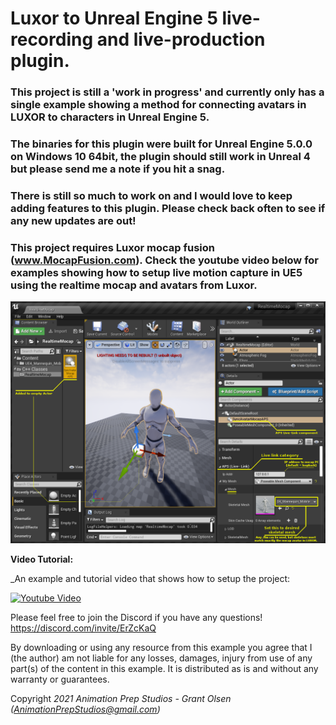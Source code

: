 # Luxor to Unreal Engine 5 live-recording and live-production plugin. 
### This project is still a 'work in progress' and currently only has a single example showing a method for connecting avatars in LUXOR to characters in Unreal Engine 5.
### The binaries for this plugin were built for Unreal Engine 5.0.0 on Windows 10 64bit, the plugin should still work in Unreal 4 but please send me a note if you hit a snag.
### There is still so much to work on and I would love to keep adding features to this plugin. Please check back often to see if any new updates are out!
### This project requires Luxor mocap fusion (www.MocapFusion.com). Check the youtube video below for examples showing how to setup live motion capture in UE5 using the realtime mocap and avatars from Luxor.

<p align="center">
  <a href="https://github.com/guiglass/LUXOR/blob/gh-pages/img/live-link.png">
     <img src="https://github.com/guiglass/LUXOR/blob/gh-pages/img/live-link.png">
  </a>
</p>

**Video Tutorial:**

_An example and tutorial video that shows how to setup the project:

[![Youtube Video](https://img.youtube.com/vi/UThTNAHZfh4/0.jpg)](https://www.youtube.com/watch?v=UThTNAHZfh4)

Please feel free to join the Discord if you have any questions!
https://discord.com/invite/ErZcKaQ

By downloading or using any resource from this example you agree that I (the author) am not liable for any losses, damages, injury from use of any part(s) of the content in this example. It is distributed as is and without any warranty or guarantees.

Copyright *2021 Animation Prep Studios - Grant Olsen (AnimationPrepStudios@gmail.com)*
